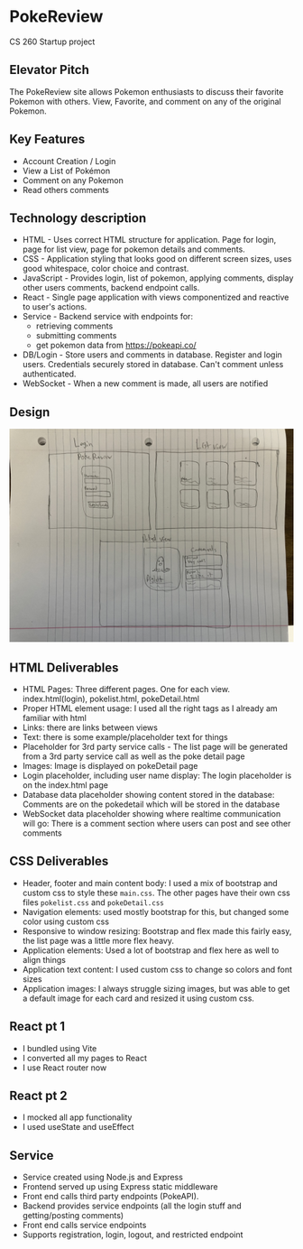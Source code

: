 # PokeReview
CS 260 Startup project

## Elevator Pitch
The PokeReview site allows Pokemon enthusiasts to discuss their favorite Pokemon with others. 
View, Favorite, and comment on any of the original Pokemon.

## Key Features
- Account Creation / Login
- View a List of Pokémon
- Comment on any Pokemon
- Read others comments

## Technology description
- HTML - Uses correct HTML structure for application. Page for login, page for list view, page for pokemon details and comments.
- CSS - Application styling that looks good on different screen sizes, uses good whitespace, color choice and contrast.
- JavaScript - Provides login, list of pokemon, applying comments, display other users comments, backend endpoint calls.
- React - Single page application with views componentized and reactive to user's actions.
- Service - Backend service with endpoints for:
  - retrieving comments
  - submitting comments
  - get pokemon data from https://pokeapi.co/
- DB/Login - Store users and comments in database. Register and login users. Credentials securely stored in database. Can't comment unless authenticated.
- WebSocket - When a new comment is made, all users are notified

## Design

![design](public/IMG_5536.jpeg)


## HTML Deliverables
  - HTML Pages: Three different pages. One for each view. index.html(login), pokelist.html, pokeDetail.html
  - Proper HTML element usage: I used all the right tags as I already am familiar with html
  - Links: there are links between views
  - Text: there is some example/placeholder text for things
  - Placeholder for 3rd party service calls - The list page will be generated from a 3rd party service call as well as the poke detail page
  - Images: Image is displayed on pokeDetail page
  - Login placeholder, including user name display: The login placeholder is on the index.html page
  - Database data placeholder showing content stored in the database: Comments are on the pokedetail which will be stored in the database
  - WebSocket data placeholder showing where realtime communication will go: There is a comment section where users can post and see other comments

## CSS Deliverables
- Header, footer and main content body: I used a mix of bootstrap and custom css to style these `main.css`. The other pages have their own css files `pokelist.css` and `pokeDetail.css`
- Navigation elements: used mostly bootstrap for this, but changed some color using custom css
- Responsive to window resizing: Bootstrap and flex made this fairly easy, the list page was a little more flex heavy.
- Application elements: Used a lot of bootstrap and flex here as well to align things
- Application text content: I used custom css to change so colors and font sizes
- Application images: I always struggle sizing images, but was able to get a default image for each card and resized it using custom css.

## React pt 1
- I bundled using Vite
- I converted all my pages to React
- I use React router now

## React pt 2
- I mocked all app functionality
- I used useState and useEffect

## Service
- Service created using Node.js and Express
- Frontend served up using Express static middleware
- Front end calls third party endpoints (PokeAPI).
- Backend provides service endpoints (all the login stuff and getting/posting comments)
- Front end calls service endpoints
- Supports registration, login, logout, and restricted endpoint